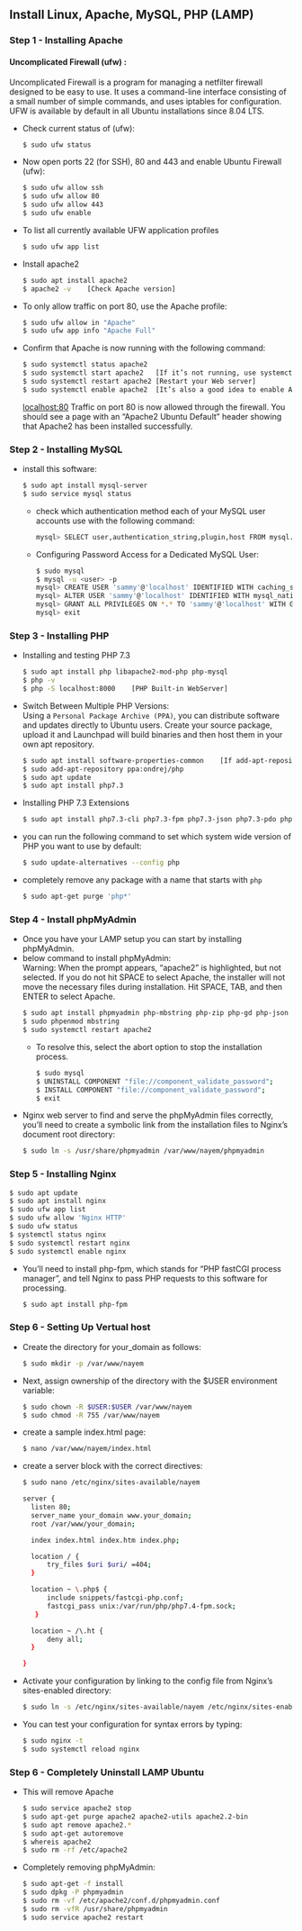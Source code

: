 ## Install Linux, Apache, MySQL, PHP (LAMP)

### Step 1 - Installing Apache

#### Uncomplicated Firewall (ufw) :

Uncomplicated Firewall is a program for managing a netfilter firewall designed to be easy to use. It uses a command-line
interface consisting of a small number of simple commands, and uses iptables for configuration. UFW is available by
default in all Ubuntu installations since 8.04 LTS.

- Check current status of (ufw):
    ```bash
  $ sudo ufw status
  ```
- Now open ports 22 (for SSH), 80 and 443 and enable Ubuntu Firewall (ufw):
    ```bash
    $ sudo ufw allow ssh
    $ sudo ufw allow 80
    $ sudo ufw allow 443
    $ sudo ufw enable
    ```
- To list all currently available UFW application profiles
    ```bash
    $ sudo ufw app list
    ```
- Install apache2
    ```bash
    $ sudo apt install apache2
    $ apache2 -v    [Check Apache version] 
    ```
- To only allow traffic on port 80, use the Apache profile:
    ```bash
    $ sudo ufw allow in "Apache"
    $ sudo ufw app info "Apache Full"
    ```
- Confirm that Apache is now running with the following command:
    ```bash
    $ sudo systemctl status apache2
    $ sudo systemctl start apache2   [If it’s not running, use systemctl to start it]
    $ sudo systemctl restart apache2 [Restart your Web server]
    $ sudo systemctl enable apache2  [It’s also a good idea to enable Apache to automatically start at system boot time]
    ```
  [localhost:80](localhost:80) Traffic on port 80 is now allowed through the firewall. You should see a page with an
  “Apache2 Ubuntu Default” header
  showing that Apache2 has been installed successfully.

### Step 2 - Installing MySQL

- install this software:
    ```bash
    $ sudo apt install mysql-server
    $ sudo service mysql status
    ```
    - check which authentication method each of your MySQL user accounts use with the following command:
      ```bash
      mysql> SELECT user,authentication_string,plugin,host FROM mysql.user;
      ```
    - Configuring Password Access for a Dedicated MySQL User:
      ```bash
      $ sudo mysql
      $ mysql -u <user> -p
      mysql> CREATE USER 'sammy'@'localhost' IDENTIFIED WITH caching_sha2_password BY 'password';
      mysql> ALTER USER 'sammy'@'localhost' IDENTIFIED WITH mysql_native_password BY 'password';
      mysql> GRANT ALL PRIVILEGES ON *.* TO 'sammy'@'localhost' WITH GRANT OPTION;
      mysql> exit
      ```

### Step 3 - Installing PHP

- Installing and testing PHP 7.3<br>
  ```bash
  $ sudo apt install php libapache2-mod-php php-mysql
  $ php -v
  $ php -S localhost:8000    [PHP Built-in WebServer]
  ```
- Switch Between Multiple PHP Versions: <br>
  Using a `Personal Package Archive (PPA)`, you can distribute software and updates directly to Ubuntu users. Create
  your source package, upload it and Launchpad will build binaries and then host them in your own apt repository.
  ```bash
  $ sudo apt install software-properties-common    [If add-apt-repository command not work]
  $ sudo add-apt-repository ppa:ondrej/php
  $ sudo apt update
  $ sudo apt install php7.3
  ```
- Installing PHP 7.3 Extensions
  ```bash
  $ sudo apt install php7.3-cli php7.3-fpm php7.3-json php7.3-pdo php7.3-mysql php7.3-zip php7.3-gd  php7.3-mbstring php7.3-curl php7.3-xml php7.3-bcmath php7.3-json
  ```
- you can run the following command to set which system wide version of PHP you want to use by default:
  ```bash
  $ sudo update-alternatives --config php
  ```
- completely remove any package with a name that starts with `php`
  ```bash
  $ sudo apt-get purge 'php*'
  ```

### Step 4 - Install phpMyAdmin

- Once you have your LAMP setup you can start by installing phpMyAdmin.
- below command to install phpMyAdmin:<br>
  Warning: When the prompt appears, “apache2” is highlighted, but not selected. If you do not hit SPACE to select
  Apache, the installer will not move the necessary files during installation. Hit SPACE, TAB, and then ENTER to select
  Apache.
    ```bash
    $ sudo apt install phpmyadmin php-mbstring php-zip php-gd php-json php-curl
    $ sudo phpenmod mbstring
    $ sudo systemctl restart apache2
    ```
    - To resolve this, select the abort option to stop the installation process.
      ```bash
      $ sudo mysql
      $ UNINSTALL COMPONENT "file://component_validate_password";
      $ INSTALL COMPONENT "file://component_validate_password";
      $ exit
      ```
- Nginx web server to find and serve the phpMyAdmin files correctly, you’ll need to create a symbolic link from the
  installation files to Nginx’s document root directory:
  ```bash
  $ sudo ln -s /usr/share/phpmyadmin /var/www/nayem/phpmyadmin
  ```

### Step 5 - Installing Nginx

  ```bash
  $ sudo apt update
  $ sudo apt install nginx
  $ sudo ufw app list
  $ sudo ufw allow 'Nginx HTTP'
  $ sudo ufw status
  $ systemctl status nginx
  $ sudo systemctl restart nginx
  $ sudo systemctl enable nginx
  ```

- You’ll need to install php-fpm, which stands for “PHP fastCGI process manager”, and tell Nginx to pass PHP requests to
  this software for processing.
  ```bash
  $ sudo apt install php-fpm
  ```

### Step 6 - Setting Up Vertual host

- Create the directory for your_domain as follows:
  ```bash
  $ sudo mkdir -p /var/www/nayem
  ```
- Next, assign ownership of the directory with the $USER environment variable:
  ```bash
  $ sudo chown -R $USER:$USER /var/www/nayem
  $ sudo chmod -R 755 /var/www/nayem
  ```
- create a sample index.html page:
  ```bash
  $ nano /var/www/nayem/index.html
  ```
- create a server block with the correct directives:
  ```bash
  $ sudo nano /etc/nginx/sites-available/nayem
  ```
  ```bash
  server {
    listen 80;
    server_name your_domain www.your_domain;
    root /var/www/your_domain;

    index index.html index.htm index.php;

    location / {
        try_files $uri $uri/ =404;
    }

    location ~ \.php$ {
        include snippets/fastcgi-php.conf;
        fastcgi_pass unix:/var/run/php/php7.4-fpm.sock;
     }

    location ~ /\.ht {
        deny all;
    }

  }
  ```
- Activate your configuration by linking to the config file from Nginx’s sites-enabled directory:
  ```bash
  $ sudo ln -s /etc/nginx/sites-available/nayem /etc/nginx/sites-enabled/
  ```
- You can test your configuration for syntax errors by typing:
  ```bash
  $ sudo nginx -t
  $ sudo systemctl reload nginx
  ```

### Step 6 - Completely Uninstall LAMP Ubuntu

- This will remove Apache
  ```bash
  $ sudo service apache2 stop
  $ sudo apt-get purge apache2 apache2-utils apache2.2-bin
  $ sudo apt remove apache2.*
  $ sudo apt-get autoremove
  $ whereis apache2
  $ sudo rm -rf /etc/apache2
  ```
- Completely removing phpMyAdmin:
  ```bash
  $ sudo apt-get -f install
  $ sudo dpkg -P phpmyadmin  
  $ sudo rm -vf /etc/apache2/conf.d/phpmyadmin.conf
  $ sudo rm -vfR /usr/share/phpmyadmin
  $ sudo service apache2 restart
  ```
